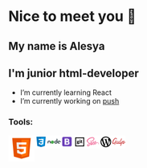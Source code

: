 
# Nice to meet you 👋
## My name is Alesya
## I'm junior html-developer


- I’m currently learning React
- I’m currently working on [push](https://github.com/faceless49/cards)

### Tools:

<img align="left" alt="HTML5" src='./src/img/icons8-html-5.svg' wdDth="26px"/>
<img align="left" alt="css3" src='./src/img/icons8-css3.svg' width="26px"/>
<img align="left" alt="nodeJs" src='./src/img/icons8-nodejs.svg' width="26px"/>
<img align="left" alt="bootstrap" src='./src/img/icons8-bootstrap.svg' width="25px"/>
<img align="left" alt="git" src='./src/img/icons8-git-в-квадрате.svg' width="26px"/>
<img align="left" alt="sass" src='./src/img/icons8-sass.svg' width="26px"/>
<img align="left" alt="wordpress" src='./src/img/icons8-wordpress-simple.svg' width="26px"/>
<img align="left" alt="gulp" src='./src/img/gulp.svg' width="26px" height="26px"/>